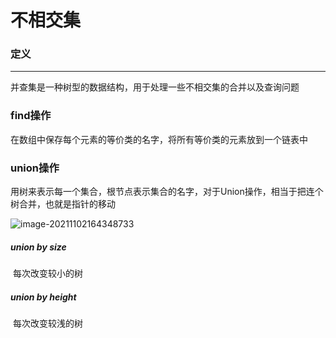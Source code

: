 # 不相交集

### 定义

---

并查集是一种树型的数据结构，用于处理一些不相交集的合并以及查询问题


### find操作

​	在数组中保存每个元素的等价类的名字，将所有等价类的元素放到一个链表中

### union操作

​	用树来表示每一个集合，根节点表示集合的名字，对于Union操作，相当于把连个树合并，也就是指针的移动

![image-20211102164348733](C:\Users\dell\AppData\Roaming\Typora\typora-user-images\image-20211102164348733.png)

##### union by size

​	每次改变较小的树

##### union by height

​	每次改变较浅的树

